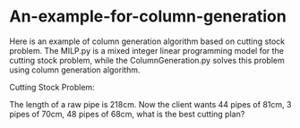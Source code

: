 # An-example-for-column-generation

Here is an example of column generation algorithm based on cutting stock problem. The MILP.py is a mixed integer linear programming model for the cutting stock problem, while the ColumnGeneration.py solves this problem using column generation algorithm.

Cutting Stock Problem:

The length of a raw pipe is 218cm. Now the client wants 44 pipes of 81cm, 3 pipes of 70cm, 48 pipes of 68cm, what is the best cutting plan?
